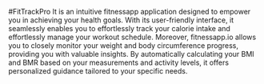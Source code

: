 #FitTrackPro
It is an intuitive fitnessapp application designed to empower you in achieving your health goals. 
With its user-friendly interface, it seamlessly enables you to effortlessly track your calorie intake and effortlessly manage your workout schedule. 
Moreover, fitnessapp.io allows you to closely monitor your weight and body circumference progress, providing you with valuable insights. 
By automatically calculating your BMI and BMR based on your measurements and activity levels, it offers personalized guidance tailored to your specific needs.












